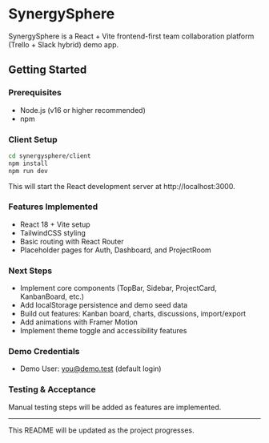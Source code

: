 # SynergySphere

SynergySphere is a React + Vite frontend-first team collaboration platform (Trello + Slack hybrid) demo app.

## Getting Started

### Prerequisites

- Node.js (v16 or higher recommended)
- npm

### Client Setup

```bash
cd synergysphere/client
npm install
npm run dev
```

This will start the React development server at http://localhost:3000.

### Features Implemented

- React 18 + Vite setup
- TailwindCSS styling
- Basic routing with React Router
- Placeholder pages for Auth, Dashboard, and ProjectRoom

### Next Steps

- Implement core components (TopBar, Sidebar, ProjectCard, KanbanBoard, etc.)
- Add localStorage persistence and demo seed data
- Build out features: Kanban board, charts, discussions, import/export
- Add animations with Framer Motion
- Implement theme toggle and accessibility features

### Demo Credentials

- Demo User: you@demo.test (default login)

### Testing & Acceptance

Manual testing steps will be added as features are implemented.

---

This README will be updated as the project progresses.
